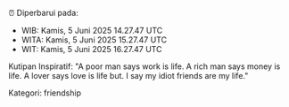 ⏰ Diperbarui pada:
- WIB: Kamis, 5 Juni 2025 14.27.47 UTC
- WITA: Kamis, 5 Juni 2025 15.27.47 UTC
- WIT: Kamis, 5 Juni 2025 16.27.47 UTC

Kutipan Inspiratif:
"A poor man says work is life. A rich man says money is life. A lover says love is life but. I say my idiot friends are my life."


Kategori: friendship

